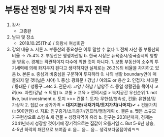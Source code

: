 # 부동산 전망 및 가치 투자 전략
1. 강사
    - 고종완
2. 날짜 및 장소
    - 2018.10.25(Thu) / 의왕시 여성회관
3. 강의 내용
a. 서론
    a. 부동산의 중요성은 이루 말할 수 없다
        1. 전체 자산 중 부동산의 비율 → 75.4%
        2. 부동산은 평생자산임
    b. 한국 시장은 뉴욕증시/중국증시의 영향을 받음
    c. 경제는 객관적이지 다수에 의한 것이 아니다.
        1. 보통 부동산이 소수의 투기세력에 의해 좌지우지 된다고 생각하지만 실제로는 26.3%의 비율을 차지하고 있음
b. 본론
    a. 중심과 비중심을 구분하여 투자하라
        0. 나의 생활 boundary안에 매몰되지 말 것!(넓은 시야)
        1. 중심: 광화문 / 강남 / 여의도 or 용산
        2. 인접지: 서대문 / 동대문 / 성동구...etc
        3. 관문지: 고양 / 하남 / 남양주
        4. 동일 생활권을 묶어서 고려(ex. 과천/강남 → 의왕)
    b. 교통 > 교육 > 편의시설 > 녹지공간 우선순위
        1. not live, but investment
    c. 토지 >>> 건물
        1. 토지: 무한성/영속성, 건물: 유한성/감가상각
        2. 집값 or 상가가격 = **대지지분/내재가치/토지가치(나머지)✓** + 건물가치(±500만원)
    d. 지표: 인구증가/소득증가/인프라/행정계획
c. 결론
    a. 쨋든 소규모 가구현상으로 소형 & 새 건물 + 성장지역이 유리
    b. 인구는 2031년까지, 경제는 2041년까지 성장할 것이기에 장기적으로는 집값이 오를거임
    c. But 5-6년 상승, 4-5년 하락의 패턴으로 보여줌
    d. 음... 음... 음... 생각보다꿀잼이넼ㅋㅋ
